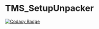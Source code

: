 # TMS_SetupUnpacker

[![Codacy Badge](https://api.codacy.com/project/badge/Grade/a4cbb7610bdf449ebca81fedf234790d)](https://app.codacy.com/gh/WhatTheBlock/TMS_SetupUnpacker?utm_source=github.com&utm_medium=referral&utm_content=WhatTheBlock/TMS_SetupUnpacker&utm_campaign=Badge_Grade_Settings)